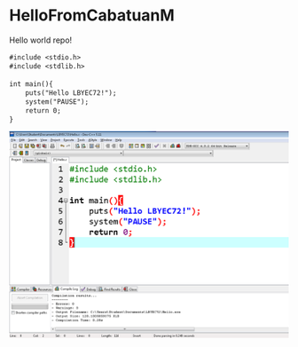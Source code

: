 # HelloFromCabatuanM

Hello world repo!

```
#include <stdio.h>
#include <stdlib.h>

int main(){
	puts("Hello LBYEC72!");
	system("PAUSE");
	return 0;
}
```


![](hello.PNG)
